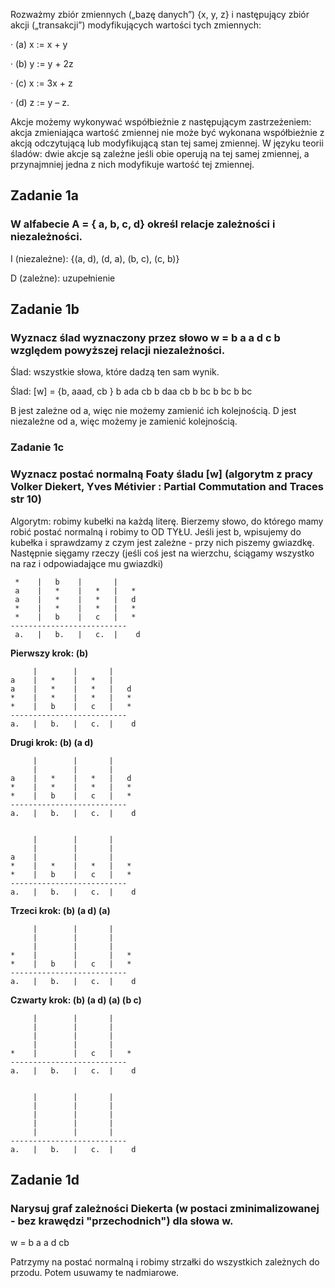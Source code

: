 Rozważmy zbiór zmiennych („bazę danych”) {x, y, z} i następujący zbiór akcji („transakcji”) modyfikujących wartości tych zmiennych:

· (a) x := x + y

· (b) y := y + 2z

· (c) x := 3x + z

· (d) z := y – z.

Akcje możemy wykonywać współbieżnie z następującym zastrzeżeniem: akcja zmieniająca wartość zmiennej nie może być wykonana współbieżnie z akcją odczytującą lub modyfikującą stan tej samej zmiennej. W języku teorii śladów: dwie akcje są zależne jeśli obie operują na tej samej zmiennej, a przynajmniej jedna z nich modyfikuje wartość tej zmiennej.




## Zadanie 1a 
### W alfabecie A = { a, b, c, d} określ relacje zależności i niezależności.

I (niezależne): {(a, d), (d, a), (b, c), (c, b)}

D (zależne): uzupełnienie




## Zadanie 1b
### Wyznacz ślad wyznaczony przez słowo w = b a a d c b względem powyższej relacji niezależności.

Ślad: wszystkie słowa, które dadzą ten sam wynik. 

Ślad: [w] = {b, aaad, cb }
             b  ada   cb
             b  daa   cb
             b        bc
             b        bc
             b        bc


B jest zależne od a, więc nie możemy zamienić ich kolejnością.
D jest niezależne od a, więc możemy je zamienić kolejnością.




### Zadanie 1c 
### Wyznacz postać normalną Foaty śladu [w] (algorytm z pracy Volker Diekert, Yves Métivier : Partial Commutation and Traces str 10)


Algorytm: robimy kubełki na każdą literę. Bierzemy słowo, do którego mamy robić postać normalną i robimy to OD TYŁU. Jeśli jest b, wpisujemy do kubełka i sprawdzamy z czym jest zależne - przy nich piszemy gwiazdkę. Następnie sięgamy rzeczy (jeśli coś jest na wierzchu, ściągamy wszystko na raz i odpowiadające mu gwiazdki)

```
 *    |   b    |       |
 a    |   *    |   *   |   *
 a    |   *    |   *   |   d 
 *    |   *    |   *   |   *
 *    |   b    |   c   |   *
--------------------------
 a.   |   b.   |   c.  |    d

```




**Pierwszy krok: (b)**
```
     |        |       |
a    |   *    |   *   |    
a    |   *    |   *   |   d 
*    |   *    |   *   |   *
*    |   b    |   c   |   *
--------------------------
a.   |   b.   |   c.  |    d
```







**Drugi krok: (b) (a d)**
```
     |        |       |
     |        |       |    
a    |   *    |   *   |   d 
*    |   *    |   *   |   *
*    |   b    |   c   |   *
--------------------------
a.   |   b.   |   c.  |    d


     |        |       |
     |        |       |    
a    |        |       |     
*    |   *    |   *   |   *
*    |   b    |   c   |   *
--------------------------
a.   |   b.   |   c.  |    d
```





**Trzeci krok: (b) (a d) (a)**
```
     |        |       |
     |        |       |    
     |        |       |     
*    |        |       |   *
*    |   b    |   c   |   *
--------------------------
a.   |   b.   |   c.  |    d
```






**Czwarty krok: (b) (a d) (a) (b c)**
```
     |        |       |
     |        |       |    
     |        |       |     
     |        |       |    
*    |        |   c   |   *
--------------------------
a.   |   b.   |   c.  |    d


     |        |       |
     |        |       |    
     |        |       |     
     |        |       |    
     |        |       |    
--------------------------
a.   |   b.   |   c.  |    d

```



## Zadanie 1d 
### Narysuj graf zależności Diekerta (w postaci zminimalizowanej - bez krawędzi "przechodnich") dla słowa w.
w = b a a d cb


Patrzymy na postać normalną i robimy strzałki do wszystkich zależnych do przodu. Potem usuwamy te nadmiarowe.





